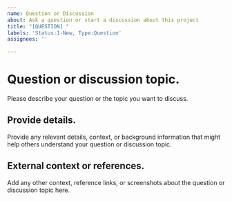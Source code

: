 ```yaml
---
name: Question or Discussion
about: Ask a question or start a discussion about this project
title: "[QUESTION] "
labels: 'Status:1-New, Type:Question'
assignees: ''

---
```


# Question or discussion topic.

Please describe your question or the topic you want to discuss.

## Provide details.

Provide any relevant details, context, or background information that might help others 
understand your question or discussion topic.

## External context or references.

Add any other context, reference links, or screenshots about the question or discussion 
topic here.
